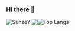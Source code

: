 ### Hi there 👋

<img align="center" src="https://github-readme-stats.vercel.app/api?username=SunzeY&show_icons=true&hide_title=true&hide_border=true" /><img align="center" alt="Top Langs" src="https://github-readme-stats.vercel.app/api/top-langs/?username=SunzeY&layout=compact&show_icons=true&hide_border=true" />
<img align="left" src="https://komarev.com/ghpvc/?username=SunzeY" alt="SunzeY" />

